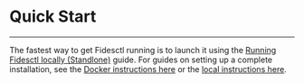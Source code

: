 # Quick Start

---

The fastest way to get Fidesctl running is to launch it using the [Running Fidesctl locally (Standlone)](local_standalone.md) guide. For guides on setting up a complete installation, see the [Docker instructions here](docker.md) or the [local instructions here](local_full.md).
